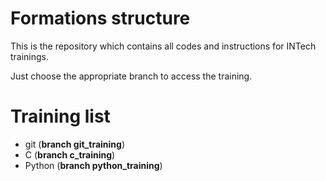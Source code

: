 # Formations structure

This is the repository which contains all codes and instructions for INTech trainings.

Just choose the appropriate branch to access the training.

# Training list

- git (**branch git_training**)
- C (**branch c_training**)
- Python (**branch python_training**)